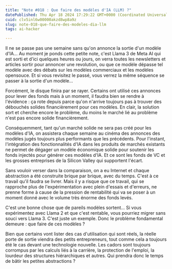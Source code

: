 ```yaml
---
title: "Note #018 : Que faire des modèles d'IA (LLM) ?"
datePublished: Thu Apr 18 2024 17:29:22 GMT+0000 (Coordinated Universal Time)
cuid: clv5inl6w00000akzd8wp8a9z
slug: note-018-que-faire-des-modeles-dia-llm
tags: ai-hacker

---
```


Il ne se passe pas une semaine sans qu'on annonce la sortie d'un modèle d'IA... Au moment je ponds cette petite note, c'est Llama 3 de Meta AI qui est sorti et d'ici quelques heures ou jours, on verra toutes les newsletters et articles sortir pour annoncer une revolution, ou que ce modèle dépasse tel modèle avec des débats sur les modèles commerciaux et les modèles opensouce. Et si vous revisitez le passé, vous verrez la même séquence se passer à la sortie d'un modèle...

Forcément, le disque finira par se rayer. Certains ont utilisé ces annonces pour lever des fonds mais à un moment, il faudra bien se rendre à l'évidence : ça rote depuis parce qu'on n'arrive toujours pas à trouver des débouchés solides financièrement pour ces modèles. En clair, la solution sort et cherche encore le problème, du moins le marché lié au problème n'est pas encore solide financièrement.

Conséquemment, tant qu'un marché solide ne sera pas créé pour les modèles d'IA, on assistera chaque semaine au cinéma des annonces des modèles jugés toujours plus performants que les précédents. Pour l'instant, l'intégration des fonctionnalités d'IA dans les produits de marchés existants ne permet de dégager un modèle économique solide pour soutenir les fonds injectés pour générer ces modèles d'IA. Et ce sont les fonds de VC et les grosses entreprises de la Silicon Valley qui supportent l'écart.

Sans vouloir verser dans la comparaison, on a eu Internet et chaque abstraction a été construite brique par brique, avec du temps. C'est à ce travail qu'il faudra se livrer. Mais il y a risque que ce travail, qui se rapproche plus de l'expérimentation avec plein d'essais et d'erreurs, ne prenne forme à cause de la pression de rentabilité qui va se poser à un moment donné avec le volume très énorme des fonds levés.

C'est une bonne chose que de pareils modèles sortent... Si vous expérimentez avec Llama 2 et que c'est rentable, vous pourriez migrer sans souci vers Llama 3. C'est juste un exemple. Donc le problème fondamental demeure : que faire de ces modèles ?

Bien que certains vont lister des cas d'utilisation qui sont réels, la réelle porte de sortie viendra des petits entrepreneurs, tout comme cela a toujours été le cas devant une technologie nouvelle. Les cadors sont toujours corrompus par les calculs liés à la carrière, la protection de l'emploi, la lourdeur des structures hiérarchiques et autres. Qui prendra donc le temps de bâtir les petites abstractions ?